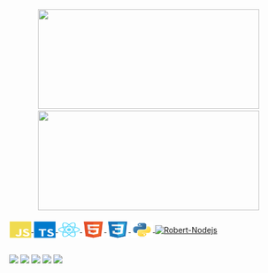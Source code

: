 ##

<div align="center">
<a href="https://github.com/ccarloslopess">
<img height="180em" width="400" src="https://github-readme-stats.vercel.app/api?username=ccarloslopess&show_icons=true&theme=dark&include_all_commits=true&count_private=true"/>
<img height="180em" width="400" src="https://github-readme-stats.vercel.app/api/top-langs/?username=ccarloslopess&layout=compact&langs_count=7&theme=dark"/>
</div>

<div style="display: inline_block"><br>
<img align="center" alt="Robert-Js" height="30" width="40" src="https://raw.githubusercontent.com/devicons/devicon/master/icons/javascript/javascript-plain.svg">
<img align="center" alt="Robert-Ts" height="30" width="40" src="https://raw.githubusercontent.com/devicons/devicon/master/icons/typescript/typescript-plain.svg">
<img align="center" alt="Robert-React" height="30" width="40" src="https://raw.githubusercontent.com/devicons/devicon/master/icons/react/react-original.svg">
<img align="center" alt="Robert-HTML" height="30" width="40" src="https://raw.githubusercontent.com/devicons/devicon/master/icons/html5/html5-original.svg">
<img align="center" alt="Robert-CSS" height="30" width="40" src="https://raw.githubusercontent.com/devicons/devicon/master/icons/css3/css3-original.svg">
<img align="center" alt="Robert-Python" height="30" width="40" src="https://raw.githubusercontent.com/devicons/devicon/master/icons/python/python-original.svg">
<img align="center" alt="Robert-Nodejs" height="30" width="40" src="https://cdn.jsdelivr.net/gh/devicons/devicon/icons/nodejs/nodejs-original.svg">

</div>

##

<div>
<a href="https://www.linkedin.com/in/carlos-lopes-551031122/" target="_blank"><img src="https://img.shields.io/badge/LinkedIn-0077B5?style=for-the-badge&logo=linkedin&logoColor=white" target="_blank"></a>
<a href ="carlos.lopes17@hotmail.com"><img src="https://img.shields.io/badge/Gmail-D14836?style=for-the-badge&logo=gmail&logoColor=white" target="_blank"></a>
<a href="https://contate.me/robert_william" target="_blank"><img src="https://img.shields.io/badge/WhatsApp-25D366?style=for-the-badge&logo=whatsapp&logoColor=white" target="_blank"></a> 
<a href="https://t.me/Robert_William_R" target="_blank"><img src="https://img.shields.io/badge/Telegram-2CA5E0?style=for-the-badge&logo=telegram&logoColor=white" target="_blank"></a> 
<a href="https://www.instagram.com/ccarloslopess/" target="_blank"><img src="https://img.shields.io/badge/-Instagram-#E4405F?style=for-the-badge&logo=instagram&logoColor=white" target="_blank"></a>

</div>
